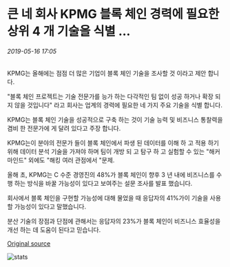 # 큰 네 회사 KPMG 블록 체인 경력에 필요한 상위 4 개 기술을 식별 ...

###### 2019-05-16 17:05

KPMG는 올해에는 점점 더 많은 기업이 블록 체인 기술을 조사할 것 이라고 제안 합니다.

"블록 체인 프로젝트는 기술 전문가를 능가 하는 다각적인 팀 없이 성공 하거나 확장 되지 않을 것입니다" 라고 회사는 업계의 경력에 필요한 네 가지 주요 기술을 식별 합니다.

KPMG는 블록 체인 기술을 성공적으로 구축 하는 것이 기술 능력 및 비즈니스 통찰력을 겸비 한 전문가에 게 달려 있다고 주장 합니다.

KPMG는이 분야의 전문가 들이 블록 체인에서 파생 된 데이터를 이해 하 고 적용 하기 위해 데이터 분석 기술을 가져야 하며 팀이 개방 되 고 탐구 하 고 실험할 수 있는 "해커 마인드" 외에도 "해킹 여러 관점에서 "문제.

올해 초, KPMG는 C 수준 경영진의 48%가 블록 체인이 향후 3 년 내에 비즈니스를 수행 하는 방식을 바꿀 가능성이 있다고 보여주는 설문 조사를 발표 했습니다.

회사에서 블록 체인을 구현할 가능성에 대해 물었을 때 응답자의 41%가이 기술을 사용할 가능성이 있다고 말했습니다.

분산 기술의 장점과 단점에 관해서는 응답자의 23%가 블록 체인이 비즈니스 효율성을 개선 하는 데 도움이 된다고 믿습니다.

[Original source](https://cointelegraph.com/news/big-four-firm-kpmg-identifies-top-four-skills-required-for-blockchain-career)

![stats](https://c.statcounter.com/11760860/0/a89fa40b/1/ "stats")